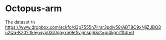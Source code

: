 # Octopus-arm

The dataset \n
https://www.dropbox.com/scl/fo/d3p7555n7llrsr3pdiv58/ABT8C9xNjjZJBQ8u2Qa-Kz0?rlkey=jyp03r0gayxie9efivijmspj6&st=gj4kgnrf&dl=0
